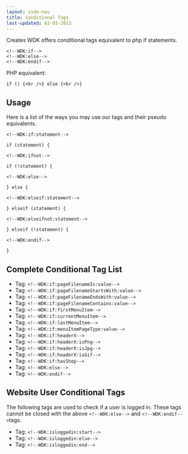 ```yaml
---
layout: side-nav
title: Conditional Tags
last-updated: 03-03-2013
---
```



Creates WDK offers conditional tags equivalent to php if statements.

~~~
<!--WDK:if-->
<!--WDK:else-->
<!--WDK:endif-->
~~~

PHP equivalent:
~~~
if () {<br />} else {<br />}
~~~

## Usage

Here is a list of the ways you may use our tags and their pseudo equivalents.

~~~
<!--WDK:if:statement-->

if (statement) {
~~~

~~~
<!--WDK:ifnot-->

if (!statement) {
~~~

 
~~~
<!--WDK:else-->

} else {
~~~

~~~
<!--WDK:elseif:statement-->

} elseif (statement) {
~~~

~~~
<!--WDK:elseifnot:statement-->

} elseif (!statement) {
~~~

~~~
<!--WDK:endif-->

}
~~~

## Complete Conditional Tag List

- Tag: `<!--WDK:if:pageFilenameIs:value-->`
- Tag: `<!--WDK:if:pageFilenameStartsWith:value-->`
- Tag: `<!--WDK:if:pageFilenameEndsWith:value-->`
- Tag: `<!--WDK:if:pageFilenameContains:value-->`
- Tag: `<!--WDK:if:firstMenuItem-->`
- Tag: `<!--WDK:if:currentMenuItem-->`
- Tag: `<!--WDK:if:lastMenuItem-->`
- Tag: `<!--WDK:if:menuItemPageType:value-->`
- Tag: `<!--WDK:if:headerX-->`
- Tag: `<!--WDK:if:headerX:isPng-->`
- Tag: `<!--WDK:if:headerX:isJpg-->`
- Tag: `<!--WDK:if:headerX:isGif-->`
- Tag: `<!--WDK:if:hasShop-->`
- Tag: `<!--WDK:else-->`
- Tag: `<!--WDK:endif-->`

## Website User Conditional Tags

The following tags are used to check if a user is logged in. These tags cannot be closed with the above `<!--WDK:else-->` and `<!--WDK:endif-->`tags.
- Tag: `<!--WDK:isloggedin:start-->`
- Tag: `<!--WDK:isloggedin:else-->`
- Tag: `<!--WDK:isloggedin:end-->`

